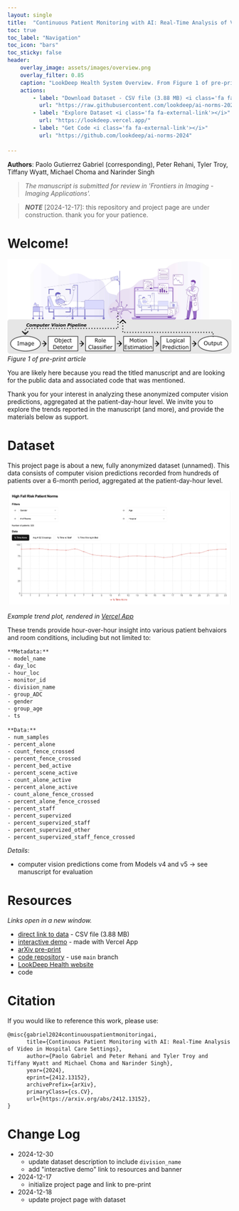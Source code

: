 ```yaml
---
layout: single
title:  "Continuous Patient Monitoring with AI: Real-Time Analysis of Video in Hospital Care Settings"
toc: true
toc_label: "Navigation"
toc_icon: "bars"
toc_sticky: false
header:
    overlay_image: assets/images/overview.png
    overlay_filter: 0.85
    caption: "LookDeep Health System Overview. From Figure 1 of pre-print article."
    actions:
        - label: "Download Dataset - CSV file (3.88 MB) <i class='fa fa-external-link'></i>"
          url: "https://raw.githubusercontent.com/lookdeep/ai-norms-2024/refs/heads/main/data/data_by_patient_hour_scrubbed.csv"
        - label: "Explore Dataset <i class='fa fa-external-link'></i>"
          url: "https://lookdeep.vercel.app/"
        - label: "Get Code <i class='fa fa-external-link'></i>"
          url: "https://github.com/lookdeep/ai-norms-2024"

---
```

**Authors**: Paolo Gutierrez Gabriel (corresponding), Peter Rehani, Tyler Troy, Tiffany Wyatt, Michael Choma and Narinder Singh

> _The manuscript is submitted for review in 'Frontiers in Imaging - Imaging Applications'._

> **_NOTE_** [2024-12-17]: this repository and project page are under construction. 
thank you for your patience. 


# Welcome! 
![Figure 1 of pre-print](assets/images/overview.png "LookDeep Health System")
_Figure 1 of pre-print article_

You are likely here because you read the titled manuscript and are looking for the public data and associated code that was mentioned. 

Thank you for your interest in analyzing these anonymized computer vision predictions, aggregated at the patient-day-hour level. 
We invite you to explore the trends reported in the manuscript (and more), and provide the materials below as support.

# Dataset
This project page is about a new, fully anonymized dataset (unnamed).
This data consists of computer vision predictions recorded from hundreds of patients over a 6-month period, aggregated at the patient-day-hour level. 

![Example trend](assets/images/trends_plot.png "Percent Time Alone")

_Example trend plot, rendered in [Vercel App](https://lookdeep.vercel.app/)_

These trends provide hour-over-hour insight into various patient behvaiors and room conditions, including but not limited to:
```
**Metadata:**
- model_name
- day_loc
- hour_loc
- monitor_id
- division_name
- group_ADC
- gender
- group_age
- ts

**Data:**
- num_samples
- percent_alone
- count_fence_crossed
- percent_fence_crossed
- percent_bed_active
- percent_scene_active
- count_alone_active
- percent_alone_active
- count_alone_fence_crossed
- percent_alone_fence_crossed
- percent_staff
- percent_supervized
- percent_supervized_staff
- percent_supervized_other
- percent_supervized_staff_fence_crossed

```

*Details*:
- computer vision predictions come from Models v4 and v5 -> see manuscript for evaluation

# Resources <i class="fa fa-external-link-square"></i>
_Links open in a new window._
* [direct link to data](https://raw.githubusercontent.com/lookdeep/ai-norms-2024/refs/heads/main/data/data_by_patient_hour_scrubbed.csv) - CSV file (3.88 MB)
* [interactive demo](https://lookdeep.vercel.app/) - made with Vercel App
* [arXiv pre-print](https://arxiv.org/abs/2412.13152) 
* [code repository](https://github.com/lookdeep/ai-norms-2024) - use `main` branch
* [LookDeep Health website](https://lookdeep.health/technology/)
* code

# Citation
If you would like to reference this work, please use:
```
@misc{gabriel2024continuouspatientmonitoringai,
      title={Continuous Patient Monitoring with AI: Real-Time Analysis of Video in Hospital Care Settings}, 
      author={Paolo Gabriel and Peter Rehani and Tyler Troy and Tiffany Wyatt and Michael Choma and Narinder Singh},
      year={2024},
      eprint={2412.13152},
      archivePrefix={arXiv},
      primaryClass={cs.CV},
      url={https://arxiv.org/abs/2412.13152}, 
}
```
# Change Log
 * 2024-12-30 
    - update dataset description to include `division_name`
    - add "interactive demo" link to resources and banner
 * 2024-12-17 
    - initialize project page and link to pre-print
 * 2024-12-18 
    - update project page with dataset
